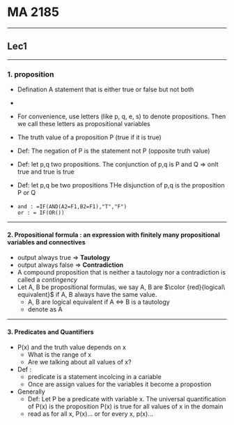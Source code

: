 # MA 2185

---------

## Lec1

-------

### 1. proposition

* Defination A statement that is either true or false but not both

* 

  * For convenience, use letters (like p, q, e, s) to denote propositions. Then we call these letters as propositional variables
  * The truth value of a proposition P (true if it is true)

* Def: The negation of P is the statement  not P (opposite truth value)

* Def: let p,q two propositions. The conjunction of p,q is P and Q => onlt true and true is true

* Def: let p,q be two propositions THe disjunction of p,q is the proposition P or Q 

* ```
  and : =IF(AND(A2=F1,B2=F1),"T","F")
  or : = IF(OR())
  ```

  

-------------

#### 2. Propositional formula : an expression with finitely many propositional variables and connectives

* output always true => **Tautology**
* output always false => **Contradiction**
* A compound proposition that is neither a tautology nor a contradiction is called a *contingency*
* Let A, B be propositional formulas, we say A, B are $\color {red}{logical\ equivalent}$ if A, B always have the same value.
  * A, B are logical equivalent if A $\iff$ B is a tautology
  * denote as A

-------------

#### 3. Predicates and Quantifiers

* P(x) and the truth value depends on x
  * What is the range of x
  * Are we talking about all values of x?
* Def : 
  * predicate is a statement incolcing in a cariable
  * Once are assign values for the variables it become a propostion
* Generally
  * Def: Let P be a predicate with variable x. The universal quantification of P(x) is the proposition P(x) is true for all values of x in the domain
  * read as for all x, P(x)...  or for every x, p(x)...